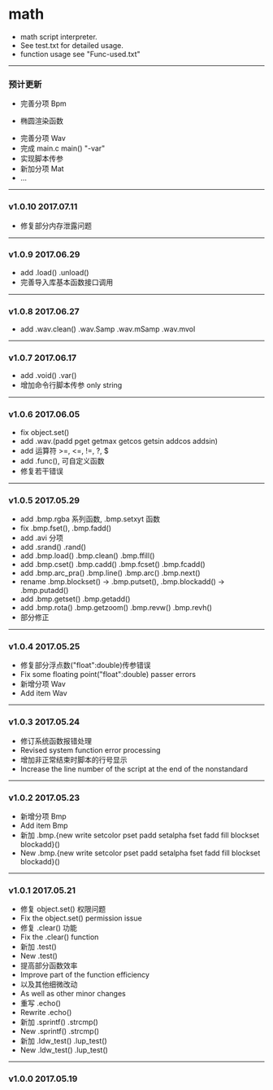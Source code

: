 # math
* math script interpreter.
* See test.txt for detailed usage.
* function usage see "Func-used.txt"
---
### 预计更新
+ 完善分项 Bpm
- 椭圆渲染函数
* 完善分项 Wav
* 完成 main.c main() "-var"
* 实现脚本传参
* 新加分项 Mat
* ...
---
### v1.0.10 2017.07.11
* 修复部分内存泄露问题
---
### v1.0.9 2017.06.29
* add .load() .unload()
* 完善导入库基本函数接口调用
---
### v1.0.8 2017.06.27
* add .wav.clean() .wav.Samp .wav.mSamp .wav.mvol
---
### v1.0.7 2017.06.17
* add .void() .var()
* 增加命令行脚本传参 only string
---
### v1.0.6 2017.06.05
* fix object.set()
* add .wav.(padd pget getmax getcos getsin addcos addsin)
* add 运算符 >=, <=, !=, ?, $
* add .func(), 可自定义函数
* 修复若干错误
---
### v1.0.5 2017.05.29
* add .bmp.rgba 系列函数, .bmp.setxyt 函数
* fix .bmp.fset(), .bmp.fadd()
* add .avi 分项
* add .srand() .rand()
* add .bmp.load() .bmp.clean() .bmp.ffill()
* add .bmp.cset() .bmp.cadd() .bmp.fcset() .bmp.fcadd()
* add .bmp.arc_pra() .bmp.line() .bmp.arc() .bmp.next()
* rename .bmp.blockset() -> .bmp.putset(), .bmp.blockadd() -> .bmp.putadd()
* add .bmp.getset() .bmp.getadd()
* add .bmp.rota() .bmp.getzoom() .bmp.revw() .bmp.revh()
* 部分修正
---
### v1.0.4 2017.05.25
* 修复部分浮点数("float":double)传参错误
* Fix some floating point("float":double) passer errors
* 新增分项 Wav
* Add item Wav
---
### v1.0.3 2017.05.24
* 修订系统函数报错处理
* Revised system function error processing
* 增加非正常结束时脚本的行号显示
* Increase the line number of the script at the end of the nonstandard
---
### v1.0.2 2017.05.23
* 新增分项 Bmp
* Add item Bmp
* 新加 .bmp.{new write setcolor pset padd setalpha fset fadd fill blockset blockadd}()
* New .bmp.{new write setcolor pset padd setalpha fset fadd fill blockset blockadd}()
---
### v1.0.1 2017.05.21
* 修复 object.set() 权限问题
* Fix the object.set() permission issue
* 修复 .clear() 功能
* Fix the .clear() function
* 新加 .test()
* New .test()
* 提高部分函数效率
* Improve part of the function efficiency
* 以及其他细微改动
* As well as other minor changes
* 重写 .echo()
* Rewrite .echo()
* 新加 .sprintf() .strcmp()
* New .sprintf() .strcmp()
* 新加 .ldw_test() .lup_test()
* New .ldw_test() .lup_test()
---
### v1.0.0 2017.05.19


